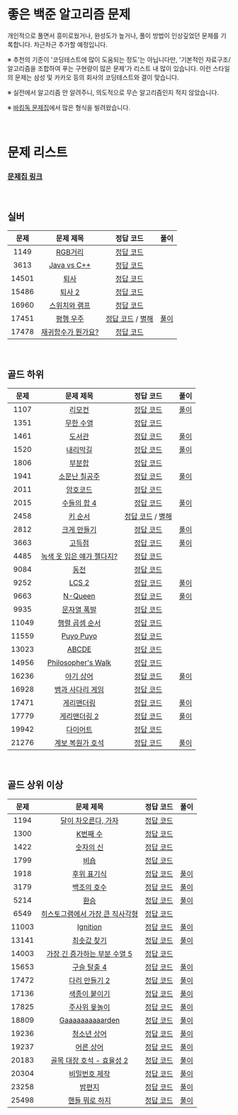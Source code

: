 # 좋은 백준 알고리즘 문제

개인적으로 풀면서 흥미로웠거나, 완성도가 높거나, 풀이 방법이 인상깊었던 문제를 기록합니다. 차근차근 추가할 예정입니다.

※ 추천의 기준이 '코딩테스트에 많이 도움되는 정도'는 아닙니다만, '기본적인 자료구조/알고리즘을 조합하여 푸는 구현량이 많은 문제'가 리스트 내 많이 있습니다. 이런 스타일의 문제는 삼성 및 카카오 등의 회사의 코딩테스트와 결이 맞습니다.

※ 실전에서 알고리즘 안 알려주니, 의도적으로 무슨 알고리즘인지 적지 않았습니다.

※ [바킹독 문제집](https://github.com/encrypted-def/basic-algo-lecture/blob/master/workbook.md)에서 많은 형식을 빌려왔습니다.


<br>

# 문제 리스트
### [문제집 링크](https://www.acmicpc.net/workbook/view/11508)
<br>

## 실버

문제 | 문제 제목 | 정답 코드 | 풀이 
 :--: | :--: | :--: | :--: |
1149 | [RGB거리](https://www.acmicpc.net/problem/1149) |[정답 코드](./solution/easy/1149.java) | |
3613 | [Java vs C++](https://www.acmicpc.net/problem/3613) |[정답 코드](./solution/easy/3613.java) | |
14501 | [퇴사](https://www.acmicpc.net/problem/14501) |[정답 코드](./solution/easy/14501.java) | |
15486 | [퇴사 2](https://www.acmicpc.net/problem/15486) |[정답 코드](./solution/easy/15486.java) | |
16960 | [스위치와 램프](https://www.acmicpc.net/problem/16960) |[정답 코드](./solution/easy/16960.java) | |
17451 | [평행 우주](https://www.acmicpc.net/problem/17451) |[정답 코드](./solution/easy/17451.java) / [별해](./solution/medium/17451_binarysearch.java) |[풀이](https://bleron.tistory.com/271) |
17478 | [재귀함수가 뭔가요?](https://www.acmicpc.net/problem/17478) |[정답 코드](./solution/easy/17478.java) | |

<br> 

## 골드 하위
문제 | 문제 제목 | 정답 코드 | 풀이 |
 :--: | :--: | :--: | :--: |
1107 | [리모컨](https://www.acmicpc.net/problem/1107) |[정답 코드](./solution/medium/1107.java) |[풀이](https://bleron.tistory.com/220) |
1351 | [무한 수열](https://www.acmicpc.net/problem/1351) |[정답 코드](./solution/medium/1351.java) | |
1461 | [도서관](https://www.acmicpc.net/problem/1461) |[정답 코드](./solution/medium/1461.java) |[풀이](https://bleron.tistory.com/269) |
1520 | [내리막길](https://www.acmicpc.net/problem/1520) |[정답 코드](./solution/medium/1520.java) |[풀이](https://bleron.tistory.com/134) |
1806 | [부분합](https://www.acmicpc.net/problem/1806) |[정답 코드](./solution/medium/1806.java) | |
1941 | [소문난 칠공주](https://www.acmicpc.net/problem/1941) |[정답 코드](./solution/medium/1941.java) |[풀이](https://bleron.tistory.com/154) |
2011 | [암호코드](https://www.acmicpc.net/problem/2011) |[정답 코드](./solution/medium/2011.java) | |
2015 | [수들의 합 4](https://www.acmicpc.net/problem/2015) |[정답 코드](./solution/medium/2015.java) |[풀이](https://bleron.tistory.com/238) |
2458 | [키 순서](https://www.acmicpc.net/problem/2458) |[정답 코드](./solution/medium/2458.java) / [별해](./solution/medium/2458_bfs.java) | |
2812 | [크게 만들기](https://www.acmicpc.net/problem/2812) |[정답 코드](./solution/medium/2812.java) |[풀이](https://bleron.tistory.com/222) |
3663 | [고득점](https://www.acmicpc.net/problem/3663) |[정답 코드](./solution/medium/3663.java) |[풀이](https://bleron.tistory.com/245) |
4485 | [녹색 옷 입은 얘가 젤다지?](https://www.acmicpc.net/problem/4485) |[정답 코드](./solution/medium/4485.java) | |
9084 | [동전](https://www.acmicpc.net/problem/9084) |[정답 코드](./solution/medium/9084.java) | |
9252 | [LCS 2](https://www.acmicpc.net/problem/9252) |[정답 코드](./solution/medium/9252.java) |[풀이](https://bleron.tistory.com/128) |
9663 | [N-Queen](https://www.acmicpc.net/problem/9663) |[정답 코드](./solution/medium/9663.java) |[풀이](https://bleron.tistory.com/89) |
9935 | [문자열 폭발](https://www.acmicpc.net/problem/9935) |[정답 코드](./solution/medium/9935.java) | |
11049 | [행렬 곱셈 순서](https://www.acmicpc.net/problem/11049) |[정답 코드](./solution/medium/11049.java) | |
11559 | [Puyo Puyo](https://www.acmicpc.net/problem/11559) |[정답 코드](./solution/medium/11559.java) | |
13023 | [ABCDE](https://www.acmicpc.net/problem/13023) |[정답 코드](./solution/medium/13023.java) | |
14956 | [Philosopher's Walk](https://www.acmicpc.net/problem/14956) |[정답 코드](./solution/medium/14956.java) | |
16236 | [아기 상어](https://www.acmicpc.net/problem/16236) |[정답 코드](./solution/medium/16236.java) |[풀이](https://bleron.tistory.com/112) |
16928 | [뱀과 사다리 게임](https://www.acmicpc.net/problem/16928) |[정답 코드](./solution/medium/16928.java) | |
17471 | [게리맨더링](https://www.acmicpc.net/problem/17471) |[정답 코드](./solution/medium/17471.java) |[풀이](https://bleron.tistory.com/157) |
17779 | [게리맨더링 2](https://www.acmicpc.net/problem/17779) |[정답 코드](./solution/medium/17779.java) |[풀이](https://bleron.tistory.com/181) |
19942 | [다이어트](https://www.acmicpc.net/problem/19942) |[정답 코드](./solution/medium/19942.java) | |
21276 | [계보 복원가 호석](https://www.acmicpc.net/problem/21276) |[정답 코드](./solution/medium/21276.java) |[풀이](https://bleron.tistory.com/199) |

<br>

## 골드 상위 이상
문제 | 문제 제목 | 정답 코드 | 풀이 |
 :--: | :--: | :--: | :--: |
1194 | [달이 차오른다, 가자](https://www.acmicpc.net/problem/1194) |[정답 코드](./solution/hard/1194.java) | |
1300 | [K번째 수](https://www.acmicpc.net/problem/1300) |[정답 코드](./solution/hard/1300.java) | |
1422 | [숫자의 신](https://www.acmicpc.net/problem/1422) |[정답 코드](./solution/hard/1422.java) | |
1799 | [비숍](https://www.acmicpc.net/problem/1799) |[정답 코드](./solution/hard/1799.java) | |
1918 | [후위 표기식](https://www.acmicpc.net/problem/1918) |[정답 코드](./solution/hard/1918.java) |[풀이](https://bleron.tistory.com/267) |
3179 | [백조의 호수](https://www.acmicpc.net/problem/3179) |[정답 코드](./solution/hard/3179.java) |[풀이](https://bleron.tistory.com/185) |
5214 | [환승](https://www.acmicpc.net/problem/5214) |[정답 코드](./solution/hard/5214.java) |[풀이](https://bleron.tistory.com/108) |
6549 | [히스토그램에서 가장 큰 직사각형](https://www.acmicpc.net/problem/6549) |[정답 코드](./solution/hard/6549.java) | |
11003 | [Ignition](https://www.acmicpc.net/problem/11003) |[정답 코드](./solution/hard/11003.java) |[풀이](https://bleron.tistory.com/218) |
13141 | [최솟값 찾기](https://www.acmicpc.net/problem/13141) |[정답 코드](./solution/hard/13141.java) |[풀이](https://bleron.tistory.com/180) |
14003 | [가장 긴 증가하는 부분 수열 5](https://www.acmicpc.net/problem/14003) |[정답 코드](./solution/hard/14003.java) | |
15653 | [구슬 탈출 4](https://www.acmicpc.net/problem/15653) |[정답 코드](./solution/hard/15653.java) |[풀이](https://bleron.tistory.com/286) |
17472 | [다리 만들기 2](https://www.acmicpc.net/problem/17472) |[정답 코드](./solution/hard/17472.java) |[풀이](https://bleron.tistory.com/268) |
17136 | [색종이 붙이기](https://www.acmicpc.net/problem/17136) |[정답 코드](./solution/hard/17136.java) |[풀이](https://bleron.tistory.com/266) |
17825 | [주사위 윷놀이](https://www.acmicpc.net/problem/17825) |[정답 코드](./solution/hard/17825.java) |[풀이](https://bleron.tistory.com/130) |
18809 | [Gaaaaaaaaaarden](https://www.acmicpc.net/problem/18809) |[정답 코드](./solution/hard/18809.java) |[풀이](https://bleron.tistory.com/158) |
19236 | [청소년 상어](https://www.acmicpc.net/problem/19236) |[정답 코드](./solution/hard/19236.java) |[풀이](https://bleron.tistory.com/264) |
19237 | [어른 상어](https://www.acmicpc.net/problem/19237) |[정답 코드](./solution/hard/19237.java) |[풀이](https://bleron.tistory.com/254) |
20183 | [골목 대장 호석 - 효율성 2](https://www.acmicpc.net/problem/20183) |[정답 코드](./solution/hard/20183.java) |[풀이](https://bleron.tistory.com/203) |
20304 | [비밀번호 제작](https://www.acmicpc.net/problem/20304) |[정답 코드](./solution/hard/20304.java) |[풀이](https://bleron.tistory.com/96) |
23258 | [밤편지](https://www.acmicpc.net/problem/23258) |[정답 코드](./solution/hard/23258.java) |[풀이](https://bleron.tistory.com/219) |
25498 | [핸들 뭐로 하지](https://www.acmicpc.net/problem/25498) |[정답 코드](./solution/hard/25498.java) |[풀이](https://upload.acmicpc.net/8ee1f83a-3927-4892-88c2-c1462f16ef3d/) |


